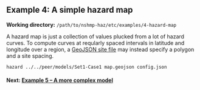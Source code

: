 Example 4: A simple hazard map
------------------------------

__Working directory:__ `/path/to/nshmp-haz/etc/examples/4-hazard-map`

A hazard map is just a collection of values plucked from a lot of hazard curves. To compute curves at reqularly spaced intervals in latitude and longitude over a region, a [GeoJSON site file](https://github.com/usgs/nshmp-haz/wiki/Sites) may instead specify a polygon and a site spacing.

```Shell
hazard ../../peer/models/Set1-Case1 map.geojson config.json
```

#### Next: [Example 5 – A more complex model](../5-complex-model)
